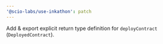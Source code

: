 ```yaml
---
'@scio-labs/use-inkathon': patch
---
```


Add & export explicit return type definition for `deployContract` (`DeployedContract`).
